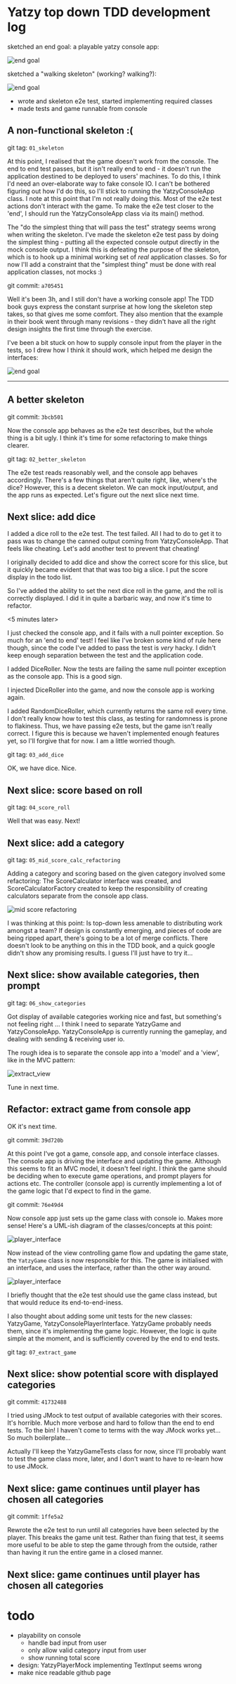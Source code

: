 # Yatzy top down TDD development log

sketched an end goal: a playable yatzy console app:

![end goal](./img/01_end_goal.jpg)

sketched a "walking skeleton" (working? walking?):

![end goal](./img/02_skeleton.jpg)

- wrote and skeleton e2e test, started implementing required classes
- made tests and game runnable from console

## A non-functional skeleton :(

git tag: `01_skeleton`

At this point, I realised that the game doesn't work from the console.
The end to end test passes, but it isn't really end to end - it doesn't
run the application destined to be deployed to users' machines. To do this,
I think I'd need an over-elaborate way to fake console IO. I can't be
bothered figuring out how I'd do this, so I'll stick to running the
YatzyConsoleApp class. I note at this point that I'm not really doing this.
Most of the e2e test actions don't interact with the game. To make the e2e
test closer to the 'end', I should run the YatzyConsoleApp class via its
main() method.

The "do the simplest thing that will pass the test" strategy seems wrong
when writing the skeleton. I've made the skeleton e2e test pass by doing
the simplest thing - putting all the expected console output directly in
the mock console output. I think this is defeating the purpose of the
skeleton, which is to hook up a minimal working set of _real_ application
classes. So for now I'll add a constraint that the "simplest thing" must be
done with real application classes, not mocks :)

git commit: `a705451`

Well it's been 3h, and I still don't have a working console app! The TDD book
guys express the constant surprise at how long the skeleton step takes, so that
gives me some comfort. They also mention that the example in their book went
through many revisions - they didn't have all the right design insights the first
time through the exercise.

I've been a bit stuck on how to supply console input from the player in the tests,
so I drew how I think it should work, which helped me design the interfaces:

![end goal](./img/03_console_ui.jpg)

----

## A better skeleton

git commit: `3bcb501`

Now the console app behaves as the e2e test describes, but the whole thing is a bit
ugly. I think it's time for some refactoring to make things clearer.

git tag: `02_better_skeleton`

The e2e test reads reasonably well, and the console app behaves accordingly. There's
a few things that aren't quite right, like, where's the dice? However, this is a
decent skeleton. We can mock input/output, and the app runs as expected. Let's
figure out the next slice next time.


## Next slice: add dice

I added a dice roll to the e2e test. The test failed. All I had to do to get
it to pass was to change the canned output coming from YatzyConsoleApp.
That feels like cheating. Let's add another test to prevent that cheating!

I originally decided to add dice and show the correct score for this slice,
but it quickly became evident that that was too big a slice. I put the score
display in the todo list.

So I've added the ability to set the next dice roll in the game, and the roll
is correctly displayed. I did it in quite a barbaric way, and now it's time to 
refactor.

<5 minutes later>

I just checked the console app, and it fails with a null pointer exception.
So much for an 'end to end' test! I feel like I've broken some kind of rule
here though, since the code I've added to pass the test is _very_ hacky. I didn't
keep enough separation between the test and the application code.

I added DiceRoller. Now the tests are failing the same null pointer exception
as the console app. This is a good sign.

I injected DiceRoller into the game, and now the console app is working again.

I added RandomDiceRoller, which currently returns the same roll every time. I don't
really know how to test this class, as testing for randomness is prone to flakiness.
Thus, we have passing e2e tests, but the game isn't really correct. I figure this
is because we haven't implemented enough features yet, so I'll forgive that for 
now. I am a little worried though.

git tag: `03_add_dice`

OK, we have dice. Nice.


## Next slice: score based on roll

git tag: `04_score_roll`

Well that was easy. Next!


## Next slice: add a category

git tag: `05_mid_score_calc_refactoring`

Adding a category and scoring based on the given category involved some
refactoring: The ScoreCalculator interface was created, and
ScoreCalculatorFactory created to keep the responsibility of creating
calculators separate from the console app class.

![mid score refactoring](./img/05_score_calculator_factory.jpg)

I was thinking at this point: Is top-down less amenable to distributing
work amongst a team? If design is constantly emerging, and pieces of code
are being ripped apart, there's going to be a lot of merge conflicts. There
doesn't look to be anything on this in the TDD book, and a quick google
didn't show any promising results. I guess I'll just have to try it...


## Next slice: show available categories, then prompt

git tag: `06_show_categories`

Got display of available categories working nice and fast, but something's
not feeling right ... I think I need to separate YatzyGame and YatzyConsoleApp.
YatzyConsoleApp is currently running the gameplay, and dealing with sending
& receiving user io.

The rough idea is to separate the console app into a 'model' and a 'view',
like in the MVC pattern:

![extract_view](./img/06_game_view_separation.jpg)

Tune in next time.

## Refactor: extract game from console app

OK it's next time.

git commit: `39d720b`

At this point I've got a game, console app, and console interface classes.
The console app is driving the interface and updating the game. Although
this seems to fit an MVC model, it doesn't feel right. I think the game should
be deciding when to execute game operations, and prompt players for actions etc.
The controller (console app) is currently implementing a lot of the game logic
that I'd expect to find in the game.

git commit: `76e49d4`

Now console app just sets up the game class with console io. Makes more sense!
Here's a UML-ish diagram of the classes/concepts at this point:

![player_interface](./img/07_uml-ish.jpg)

Now instead of the view controlling game flow and updating the game state, the
`YatzyGame` class is now responsible for this. The game is initialised with an
interface, and uses the interface, rather than the other way around. 

![player_interface](./img/07_game_to_playerInterface.jpg)

I briefly thought that the e2e test should use the game class instead, but
that would reduce its end-to-end-iness.

I also thought about adding some unit tests for the new classes: YatzyGame,
YatzyConsolePlayerInterface. YatzyGame probably needs them, since it's implementing
the game logic. However, the logic is quite simple at the moment, and is
sufficiently covered by the end to end tests.

git tag: `07_extract_game`


## Next slice: show potential score with displayed categories

git commit: `41732488`

I tried using JMock to test output of available categories with their scores. It's
horrible. Much more verbose and hard to follow than the end to end tests. To the bin!
I haven't come to terms with the way JMock works yet... So much boilerplate...

Actually I'll keep the YatzyGameTests class for now, since I'll probably want to 
test the game class more, later, and I don't want to have to re-learn how to use JMock.


## Next slice: game continues until player has chosen all categories

git commit: `1ffe5a2`

Rewrote the e2e test to run until all categories have been selected by the player.
This breaks the game unit test. Rather than fixing that test, it seems more useful
to be able to step the game through from the outside, rather than having it run the
entire game in a closed manner.


## Next slice: game continues until player has chosen all categories



# todo
- playability on console
    - handle bad input from user
    - only allow valid category input from user
    - show running total score
- design: YatzyPlayerMock implementing TextInput seems wrong
- make nice readable github page

